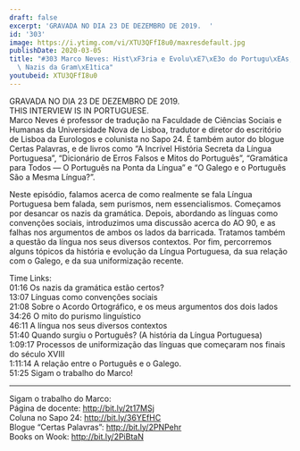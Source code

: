 ```yaml
---
draft: false
excerpt: 'GRAVADA NO DIA 23 DE DEZEMBRO DE 2019.  '
id: '303'
image: https://i.ytimg.com/vi/XTU3QFfI8u0/maxresdefault.jpg
publishDate: 2020-03-05
title: "#303 Marco Neves: Hist\xF3ria e Evolu\xE7\xE3o do Portugu\xEAs, o AO, e os\
  \ Nazis da Gram\xE1tica"
youtubeid: XTU3QFfI8u0
---
```

GRAVADA NO DIA 23 DE DEZEMBRO DE 2019.  
THIS INTERVIEW IS IN PORTUGUESE.  
Marco Neves é professor de tradução na Faculdade de Ciências Sociais e Humanas da Universidade Nova de Lisboa, tradutor e diretor do escritório de Lisboa da Eurologos e colunista no Sapo 24. É também autor do blogue Certas Palavras, e de livros como “A Incrível História Secreta da Língua Portuguesa”, “Dicionário de Erros Falsos e Mitos do Português”, “Gramática para Todos — O Português na Ponta da Língua” e “O Galego e o Português São a Mesma Língua?”.

Neste episódio, falamos acerca de como realmente se fala Língua Portuguesa bem falada, sem purismos, nem essencialismos. Começamos por desancar os nazis da gramática. Depois, abordando as línguas como convenções sociais, introduzimos uma discussão acerca do AO 90, e as falhas nos argumentos de ambos os lados da barricada. Tratamos também a questão da língua nos seus diversos contextos. Por fim, percorremos alguns tópicos da história e evolução da Língua Portuguesa, da sua relação com o Galego, e da sua uniformização recente.



Time Links:  
01:16  Os nazis da gramática estão certos?  
13:07  Línguas como convenções sociais  
21:08  Sobre o Acordo Ortográfico, e os meus argumentos dos dois lados  
34:26  O mito do purismo linguístico  
46:11  A língua nos seus diversos contextos  
51:40  Quando surgiu o Português? (A história da Língua Portuguesa)  
1:09:17  Processos de uniformização das línguas que começaram nos finais do século XVIII  
1:11:14  A relação entre o Português e o Galego.  
51:25  Sigam o trabalho do Marco!

---

Sigam o trabalho do Marco:  
Página de docente: http://bit.ly/2t17MSj  
Coluna no Sapo 24: http://bit.ly/36YEfHC  
Blogue “Certas Palavras”: http://bit.ly/2PNPehr  
Books on Wook: http://bit.ly/2PiBtaN
